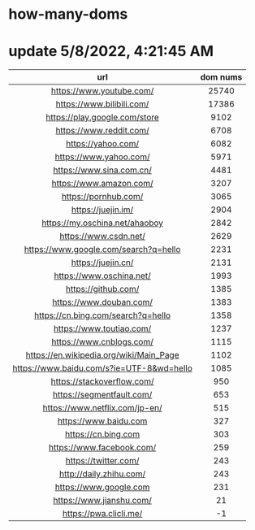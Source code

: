 # how-many-doms

# update 5/8/2022, 4:21:45 AM

url | dom nums
:-: | :-:
https://www.youtube.com/ | 25740
https://www.bilibili.com/ | 17386
https://play.google.com/store | 9102
https://www.reddit.com/ | 6708
https://yahoo.com/ | 6082
https://www.yahoo.com/ | 5971
https://www.sina.com.cn/ | 4481
https://www.amazon.com/ | 3207
https://pornhub.com/ | 3065
https://juejin.im/ | 2904
https://my.oschina.net/ahaoboy | 2842
https://www.csdn.net/ | 2629
https://www.google.com/search?q=hello | 2231
https://juejin.cn/ | 2131
https://www.oschina.net/ | 1993
https://github.com/ | 1385
https://www.douban.com/ | 1383
https://cn.bing.com/search?q=hello | 1358
https://www.toutiao.com/ | 1237
https://www.cnblogs.com/ | 1115
https://en.wikipedia.org/wiki/Main_Page | 1102
https://www.baidu.com/s?ie=UTF-8&wd=hello | 1085
https://stackoverflow.com/ | 950
https://segmentfault.com/ | 653
https://www.netflix.com/jp-en/ | 515
https://www.baidu.com | 327
https://cn.bing.com | 303
https://www.facebook.com/ | 259
https://twitter.com/ | 243
http://daily.zhihu.com/ | 243
https://www.google.com | 231
https://www.jianshu.com/ | 21
https://pwa.clicli.me/ | -1
